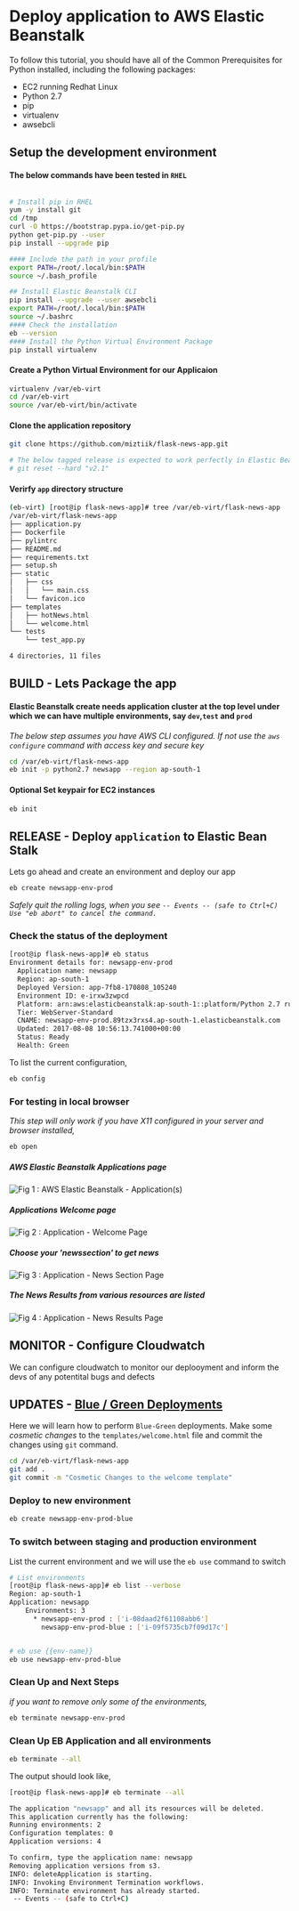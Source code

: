 # Deploy application to AWS Elastic Beanstalk

To follow this tutorial, you should have all of the Common Prerequisites for Python installed, including the following packages:

- EC2 running Redhat Linux
- Python 2.7
- pip
- virtualenv
- awsebcli


## Setup the development environment
#### The below commands have been tested in `RHEL`
```sh

# Install pip in RHEL
yum -y install git
cd /tmp
curl -O https://bootstrap.pypa.io/get-pip.py
python get-pip.py --user
pip install --upgrade pip

#### Include the path in your profile
export PATH=/root/.local/bin:$PATH
source ~/.bash_profile

## Install Elastic Beanstalk CLI
pip install --upgrade --user awsebcli
export PATH=/root/.local/bin:$PATH
source ~/.bashrc
#### Check the installation
eb --version
#### Install the Python Virtual Environment Package
pip install virtualenv
```


#### Create a Python Virtual Environment for our Applicaion
```sh
virtualenv /var/eb-virt
cd /var/eb-virt
source /var/eb-virt/bin/activate
```

#### Clone the application repository
```sh
git clone https://github.com/miztiik/flask-news-app.git

# The below tagged release is expected to work perfectly in Elastic Beanstalk
# git reset --hard "v2.1"
```

#### Verirfy `app` directory structure
```sh
(eb-virt) [root@ip flask-news-app]# tree /var/eb-virt/flask-news-app
/var/eb-virt/flask-news-app
├── application.py
├── Dockerfile
├── pylintrc
├── README.md
├── requirements.txt
├── setup.sh
├── static
│   ├── css
│   │   └── main.css
│   └── favicon.ico
├── templates
│   ├── hotNews.html
│   └── welcome.html
└── tests
    └── test_app.py

4 directories, 11 files
```

## BUILD - Lets Package the app
#### Elastic Beanstalk create needs application cluster at the top level under which we can have multiple environments, say `dev`,`test` and `prod`
_The below step assumes you have AWS CLI configured. If not use the `aws configure` command with access key and secure key_
```sh
cd /var/eb-virt/flask-news-app
eb init -p python2.7 newsapp --region ap-south-1
```
#### Optional Set keypair for EC2 instances
```sh
eb init
```

## RELEASE - Deploy `application` to Elastic Bean Stalk
Lets go ahead and create an environment and deploy our app
```sh
eb create newsapp-env-prod
```
_Safely quit the rolling logs, when you see `-- Events -- (safe to Ctrl+C) Use "eb abort" to cancel the command.`_

### Check the status of the deployment
```sh
[root@ip flask-news-app]# eb status
Environment details for: newsapp-env-prod
  Application name: newsapp
  Region: ap-south-1
  Deployed Version: app-7fb8-170808_105240
  Environment ID: e-irxw3zwpcd
  Platform: arn:aws:elasticbeanstalk:ap-south-1::platform/Python 2.7 running on 64bit Amazon Linux/2.4.2
  Tier: WebServer-Standard
  CNAME: newsapp-env-prod.89tzx3rxs4.ap-south-1.elasticbeanstalk.com
  Updated: 2017-08-08 10:56:13.741000+00:00
  Status: Ready
  Health: Green
```
To list the current configuration,
```sh
eb config
```
### For testing in local browser
_This step will only work if you have X11 configured in your server and browser installed,_
```sh
eb open
```
##### AWS Elastic Beanstalk Applications page
![Fig 1 : AWS Elastic Beanstalk - Application(s)](https://raw.githubusercontent.com/miztiik/AWS-Demos/master/img/Valaxy-Training-Elastic-Beanstalk-Application-Environments.png)
##### Applications Welcome page
![Fig 2 : Application - Welcome Page](https://raw.githubusercontent.com/miztiik/AWS-Demos/master/img/valaxy-Training-Elastic-Beanstalk-Application-Environments-welcome.png)

##### Choose your 'newssection' to get news
![Fig 3 : Application - News Section Page](https://raw.githubusercontent.com/miztiik/AWS-Demos/master/img/Valaxy-Training-Elastic-Beanstalk-Application-Environments-newssection.png)
##### The News Results from various resources are listed
![Fig 4 : Application - News Results Page](https://raw.githubusercontent.com/miztiik/AWS-Demos/master/img/valaxy-Training-Elastic-Beanstalk-Application-Environments-news.png)
## MONITOR - Configure Cloudwatch
We can configure cloudwatch to monitor our deplooyment and inform the devs of any potentital bugs and defects

## UPDATES - [Blue / Green Deployments](http://docs.aws.amazon.com/elasticbeanstalk/latest/dg/using-features.CNAMESwap.html)

Here we will learn how to perform `Blue-Green` deployments. Make some _cosmetic changes_ to the `templates/welcome.html` file and commit the changes using `git` command.
```sh
cd /var/eb-virt/flask-news-app
git add .
git commit -m "Cosmetic Changes to the welcome template"
```

### Deploy to new environment
```sh
eb create newsapp-env-prod-blue
```


### To switch between staging and production environment
List the current environment and we will use the `eb use` command to switch
```sh
# List environments
[root@ip flask-news-app]# eb list --verbose
Region: ap-south-1
Application: newsapp
    Environments: 3
      * newsapp-env-prod : ['i-08daad2f61108abb6']
        newsapp-env-prod-blue : ['i-09f5735cb7f09d17c']


# eb use {{env-name}}
eb use newsapp-env-prod-blue
```
### Clean Up and Next Steps
_if you want to remove only some of the environments,_
```sh
eb terminate newsapp-env-prod
```

### Clean Up EB Application and all environments
```sh
eb terminate --all
```
The output should look like,
```sh
[root@ip flask-news-app]# eb terminate --all

The application "newsapp" and all its resources will be deleted.
This application currently has the following:
Running environments: 2
Configuration templates: 0
Application versions: 4

To confirm, type the application name: newsapp
Removing application versions from s3.
INFO: deleteApplication is starting.
INFO: Invoking Environment Termination workflows.
INFO: Terminate environment has already started.
 -- Events -- (safe to Ctrl+C)
```